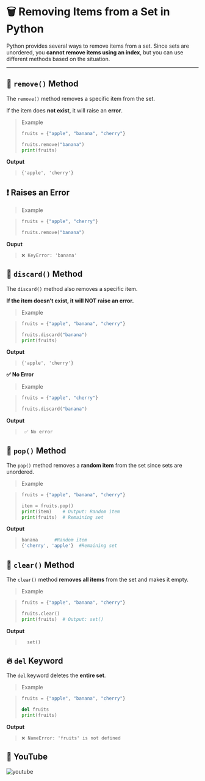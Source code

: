 # 🗑️ Removing Items from a Set in Python

Python provides several ways to remove items from a set. Since sets are unordered, you **cannot remove items using an index**, but you can use different methods based on the situation.

---

## 🔹 `remove()` Method

The `remove()` method removes a specific item from the set. 

If the item does **not exist**, it will raise an **error**.

> Example
>
>```python
>fruits = {"apple", "banana", "cherry"}
>
>fruits.remove("banana")
>print(fruits)  
>```

**Output**

>```
> {'apple', 'cherry'}
>```

## ❗ Raises an Error

>  Example

>```python
>fruits = {"apple", "cherry"}
>
>fruits.remove("banana")  

**Ouput**

>```
>❌ KeyError: 'banana'
>```

## 🔸 `discard()` Method

The `discard()` method also removes a specific item.

**If the item doesn’t exist, it will NOT raise an error.**

> Example

>```python
>fruits = {"apple", "banana", "cherry"}
>
>fruits.discard("banana")
>print(fruits)  
**Output**

>```
>{'apple', 'cherry'}
>```

**✅ No Error**

> Example

>```python
>fruits = {"apple", "cherry"}
>
>fruits.discard("banana")  

**Output**

>```
>  ✅ No error
>```

## 🔹 `pop()` Method

The `pop()` method removes a **random item** from the set since sets are unordered.

> Example

>```python
>fruits = {"apple", "banana", "cherry"}
>
>item = fruits.pop()
>print(item)    # Output: Random item
>print(fruits)  # Remaining set

**Output**

>```python
> banana      #Random item
> {'cherry', 'apple'}  #Remaining set
>```

## 🔸 `clear()` Method

The `clear()` method **removes all items** from the set and makes it empty.

> Example

>```python
>fruits = {"apple", "banana", "cherry"}
>
>fruits.clear()
>print(fruits)  # Output: set()

**Output**

>```
>   set()
>```

## 🔥 `del` Keyword

The `del` keyword deletes the **entire set**.

> Example

>```python
>fruits = {"apple", "banana", "cherry"}
>
>del fruits
> print(fruits) 

**Output**

>```
>❌ NameError: 'fruits' is not defined
>```

## 🎥 YouTube

![youtube]()



